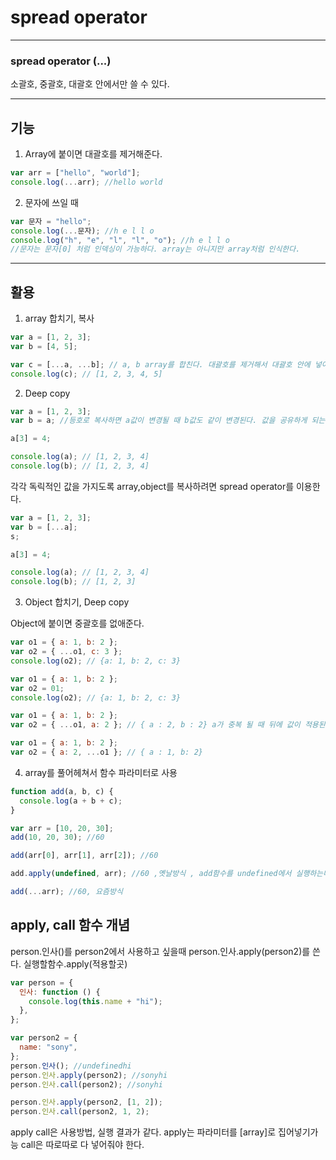 # spread operator

---

### spread operator (...)

소괄호, 중괄호, 대괄호 안에서만 쓸 수 있다.

---

## 기능

1. Array에 붙이면 대괄호를 제거해준다.

```js
var arr = ["hello", "world"];
console.log(...arr); //hello world
```

2. 문자에 쓰일 때

```js
var 문자 = "hello";
console.log(...문자); //h e l l o
console.log("h", "e", "l", "l", "o"); //h e l l o
//문자는 문자[0] 처럼 인덱싱이 가능하다. array는 아니지만 array처럼 인식한다.
```

---

## 활용

1. array 합치기, 복사

```js
var a = [1, 2, 3];
var b = [4, 5];

var c = [...a, ...b]; // a, b array를 합친다. 대괄호를 제거해서 대괄호 안에 넣어준것.
console.log(c); // [1, 2, 3, 4, 5]
```

2. Deep copy

```js
var a = [1, 2, 3];
var b = a; //등호로 복사하면 a값이 변경될 때 b값도 같이 변경된다. 값을 공유하게 되는 문제.

a[3] = 4;

console.log(a); // [1, 2, 3, 4]
console.log(b); // [1, 2, 3, 4]
```

각각 독릭적인 값을 가지도록 array,object를 복사하려면 spread operator를 이용한다.

```js
var a = [1, 2, 3];
var b = [...a];
s;

a[3] = 4;

console.log(a); // [1, 2, 3, 4]
console.log(b); // [1, 2, 3]
```

3. Object 합치기, Deep copy

Object에 붙이면 중괄호를 없애준다.

```js
var o1 = { a: 1, b: 2 };
var o2 = { ...o1, c: 3 };
console.log(o2); // {a: 1, b: 2, c: 3}
```

```js
var o1 = { a: 1, b: 2 };
var o2 = 01;
console.log(o2); // {a: 1, b: 2, c: 3}
```

```js
var o1 = { a: 1, b: 2 };
var o2 = { ...o1, a: 2 }; // { a : 2, b : 2} a가 중복 될 때 뒤에 값이 적용된다.

var o1 = { a: 1, b: 2 };
var o2 = { a: 2, ...o1 }; // { a : 1, b: 2}
```

4. array를 풀어헤쳐서 함수 파라미터로 사용

```js
function add(a, b, c) {
  console.log(a + b + c);
}

var arr = [10, 20, 30];
add(10, 20, 30); //60

add(arr[0], arr[1], arr[2]); //60

add.apply(undefined, arr); //60 ,옛날방식 , add함수를 undefined에서 실행하는데 파라미터로 arr를 풀어헤쳐서 실행하라는뜻.

add(...arr); //60, 요즘방식
```

## apply, call 함수 개념

person.인사()를 person2에서 사용하고 싶을때 person.인사.apply(person2)를 쓴다.
실행할함수.apply(적용할곳)

```js
var person = {
  인사: function () {
    console.log(this.name + "hi");
  },
};

var person2 = {
  name: "sony",
};
person.인사(); //undefinedhi
person.인사.apply(person2); //sonyhi
person.인사.call(person2); //sonyhi

person.인사.apply(person2, [1, 2]);
person.인사.call(person2, 1, 2);
```

apply call은 사용방법, 실행 결과가 같다.
apply는 파라미터를 [array]로 집어넣기가능
call은 따로따로 다 넣어줘야 한다.

